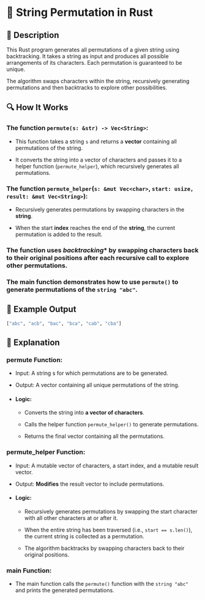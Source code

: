 
# 📌 String Permutation in Rust

## 🚀 Description
This Rust program generates all permutations of a given string using backtracking. It takes a string as input and produces all possible arrangements of its characters. Each permutation is guaranteed to be unique.

The algorithm swaps characters within the string, recursively generating permutations and then backtracks to explore other possibilities.

## 🔍 How It Works
### The function `permute(s: &str) -> Vec<String>`:

- This function takes a string `s` and returns a **vector** containing all permutations of the string.

- It converts the string into a vector of characters and passes it to a helper function (`permute_helper`), which recursively generates all permutations.

### The function `permute_helper`(`s: &mut Vec<char>`, `start: usize, result: &mut Vec<String>`):

  - Recursively generates permutations by swapping characters in the **string**.

  - When the start **index** reaches the end of the **string**, the current permutation is added to the result.

### The function uses *backtracking** by swapping characters back to their original positions after each recursive call to explore other permutations.

### The main function demonstrates how to use `permute()` to generate permutations of the `string "abc"`.

## 🎯 Example Output
```sh
["abc", "acb", "bac", "bca", "cab", "cba"]
```

## 📂 Explanation
### permute Function:
- Input: A string s for which permutations are to be generated.

- Output: A vector containing all unique permutations of the string.

- #### Logic:

    - Converts the string into **a vector of characters**.

    - Calls the helper function `permute_helper()` to generate permutations.

    - Returns the final vector containing all the permutations.

 ### permute_helper Function:
- Input: A mutable vector of characters, a start index, and a mutable result vector.

- Output: **Modifies** the result vector to include permutations.

- #### Logic:

    - Recursively generates permutations by swapping the start character with all other characters at or after it.

    - When the entire string has been traversed (i.e., `start == s.len()`), the current string is collected as a permutation.

    - The algorithm backtracks by swapping characters back to their original positions.

 ### main Function:
- The main function calls the `permute()` function with the `string "abc"` and prints the generated permutations.
